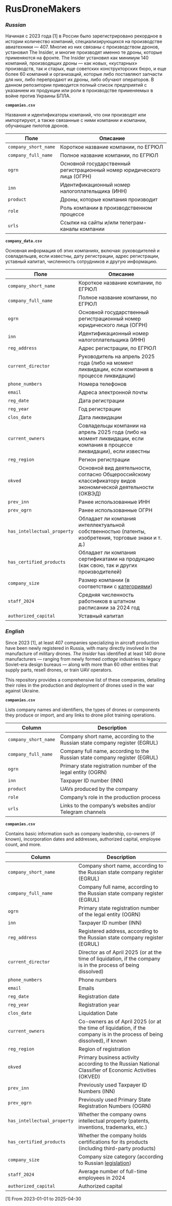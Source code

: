 # RusDroneMakers

### *Russian*

Начиная с 2023 года [1] в России было зарегистрировано рекордное в истории количество компаний, специализирующихся на производстве авиатехники — 407. Многие из них связаны с производством дронов, установил The Insider, и многие производят именно те дроны, которые применяются на фронте. The Insider установил как минимум 140 компаний, производящих дроны — как новых, «кустарных» производств, так и старых, еще советских конструкторских бюро, и еще более 60 компаний и организаций, которые либо поставляют запчасти для них, либо перепродают их дроны, либо обучают операторов. В данном репозитории приводится полный список предприятий с указанием их продукции или роли в производстве применяемых в войне против Украины БПЛА.

**`companies.csv`**

Названия и идентификаторы компаний, что они производят или импортируют, а также связанные с ними компании и компании, обучающие пилотов дронов. 

| Поле      | Описание                                                                 |
|-------------------|-----------------------------------------------------------------------------|
| `company_short_name`        | Короткое название компании, по ЕГРЮЛ                            |
| `company_full_name`        | Полное название компании, по ЕГРЮЛ               |
| `ogrn`        |  Основной государственный регистрационный номер юридического лица (ОГРН)      |
| `inn`             | Идентификационный номер налогоплательщика (ИНН)    |
| `product`             | Дроны, которые компания производит    |
| `role`             | Роль компании в производственном процессе    |
| `urls`             | Ссылки на сайты и/или телеграм-каналы компании   |

**`company_data.csv`**

Основная информация об этих компаниях, включая: руководителей и совладельцев, если известны, дату регистрации, адрес регистрации, уставный капитал, численность сотрудников и другую информацию.

| Поле      | Описание                                                                 |
|-------------------|-----------------------------------------------------------------------------|
| `company_short_name`        | Короткое название компании, по ЕГРЮЛ                            |
| `company_full_name`        | Полное название компании, по ЕГРЮЛ               |
| `ogrn`        |  Основной государственный регистрационный номер юридического лица (ОГРН)      |
| `inn`             | Идентификационный номер налогоплательщика (ИНН)    |
| `reg_address`             | Адрес регистрации, по ЕГРЮЛ             |
| `current_director`             | Руководитель на апрель 2025 года (либо на момент ликвидации, если компания в процессе ликвидации)    |
| `phone_numbers`             | Номера телефонов   |
| `email`             | Адреса электронной почты   |
| `reg_date`             | Дата регистрации   |
| `reg_year`             | Год регистрации   |
| `clos_date`             | Дата ликвидации   |
| `current_owners`             | Совладельцы компании на апрель 2025 года (либо на момент ликвидации, если компания в процессе ликвидации), если известны |
| `reg_region`             | Регион регистрации   |
| `okved`             | Основной вид деятельности, согласно Общероссийскому классификатору видов экономической деятельности (ОКВЭД) |
| `prev_inn`             | Ранее использованные ИНН   |
| `prev_ogrn`             | Ранее использованные ОГРН   |
| `has_intellectual_property`             | Обладает ли компания интеллектуальной собственностью (патенты, изобретения, торговые знаки и т. д.)  |
| `has_certified_products`             | Обладает ли компания сертификатами на продукцию (как свою, так и других производителей)  |
| `company_size`             | Размер компании (в соответствии с [категориями](https://www.consultant.ru/document/cons_doc_LAW_52144/08b3ecbcdc9a360ad1dc314150a6328886703356/))   |
| `staff_2024`             | Средняя численность работников в штатном расписании за 2024 год  |
| `authorized_capital`             | Уставный капитал   |

### *English*

Since 2023 [1], at least 407 companies specializing in aircraft production have been newly registered in Russia, with many directly involved in the manufacture of military drones. *The Insider* has identified at least 140 drone manufacturers — ranging from newly formed *cottage* industries to legacy Soviet-era design bureaus — along with more than 60 other entities that supply parts, resell drones, or train UAV operators.

This repository provides a comprehensive list of these companies, detailing their roles in the production and deployment of drones used in the war against Ukraine.

**`companies.csv`**

Lists company names and identifiers, the types of drones or components they produce or import, and any links to drone pilot training operations.

| Column      | Description                                                                 |
|-------------------|-----------------------------------------------------------------------------|
| `company_short_name`        | Company short name, according to the Russian state company register (EGRUL)     |
| `company_full_name`        | Company full name, according to the Russian state company register (EGRUL)   |
| `ogrn`        |  Primary state registration number of the legal entity (OGRN)      |
| `inn`             | Taxpayer ID number (INN)    |
| `product`             | UAVs produced by the company    |
| `role`             | Company’s role in the production process   |
| `urls`             | Links to the company’s websites and/or Telegram channels  |

**`companies.csv`**

Contains basic information such as company leadership, co-owners (if known), incorporation dates and addresses, authorized capital, employee count, and more.

| Column      | Description                                                                 |
|-------------------|-----------------------------------------------------------------------------|
| `company_short_name`        | Company short name, according to the Russian state company register (EGRUL)                   |
| `company_full_name`        | Company full name, according to the Russian state company register (EGRUL)            |
| `ogrn`        |  Primary state registration number of the legal entity (OGRN)    |
| `inn`             | Taxpayer ID number (INN)  |
| `reg_address`             | Registered address, according to the Russian state company register (EGRUL)       |
| `current_director`             | Director as of April 2025 (or at the time of liquidation, if the company is in the process of being dissolved)   |
| `phone_numbers`             | Phone numbers   
| `email`             | Emails |
| `reg_date`             | Registration date |
| `reg_year`             | Registration year  |
| `clos_date`             | Liquidation Date   |
| `current_owners`             | Co-owners as of April 2025 (or at the time of liquidation, if the company is in the process of being dissolved), if known |
| `reg_region`             | Region of registration |
| `okved`             | Primary business activity according to the Russian National Classifier of Economic Activities (OKVED) |
| `prev_inn`             | Previously used Taxpayer ID Numbers (INN)  |
| `prev_ogrn`             | Previously used Primary State Registration Numbers (OGRN)   |
| `has_intellectual_property`             | Whether the company owns intellectual property (patents, inventions, trademarks, etc.)  |
| `has_certified_products`             | Whether the company holds certifications for its products (including third-party products)  |
| `company_size`             | Company size category (according to Russian [legislation](https://www.consultant.ru/document/cons_doc_LAW_52144/08b3ecbcdc9a360ad1dc314150a6328886703356/))   |
| `staff_2024`             | Average number of full-time employees in 2024  |
| `authorized_capital`             | Authorized capital  |

[1] From 2023-01-01 to 2025-04-30
